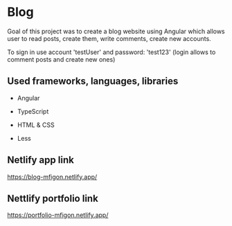 # Blog

Goal of this project was to create a blog website using Angular which allows user to read posts, create them, write comments, create new accounts.

To sign in use account 'testUser' and password: 'test123' (login allows to comment posts and create new ones)


## Used frameworks, languages, libraries

* Angular

* TypeScript

* HTML & CSS

* Less

## Netlify app link 

https://blog-mfigon.netlify.app/

## Nettlify portfolio link

https://portfolio-mfigon.netlify.app/


